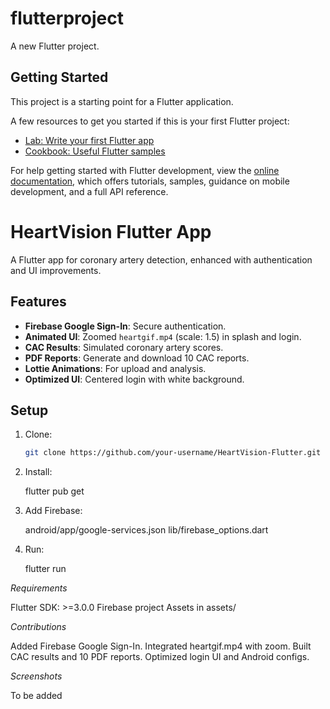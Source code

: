 # flutterproject


A new Flutter project.

## Getting Started

This project is a starting point for a Flutter application.

A few resources to get you started if this is your first Flutter project:

- [Lab: Write your first Flutter app](https://docs.flutter.dev/get-started/codelab)
- [Cookbook: Useful Flutter samples](https://docs.flutter.dev/cookbook)

For help getting started with Flutter development, view the
[online documentation](https://docs.flutter.dev/), which offers tutorials,
samples, guidance on mobile development, and a full API reference.
# HeartVision Flutter App

A Flutter app for coronary artery detection, enhanced with authentication and UI improvements.

## Features
- **Firebase Google Sign-In**: Secure authentication.
- **Animated UI**: Zoomed `heartgif.mp4` (scale: 1.5) in splash and login.
- **CAC Results**: Simulated coronary artery scores.
- **PDF Reports**: Generate and download 10 CAC reports.
- **Lottie Animations**: For upload and analysis.
- **Optimized UI**: Centered login with white background.

## Setup
1. Clone:
   ```bash
   git clone https://github.com/your-username/HeartVision-Flutter.git

2. Install:

   flutter pub get

3. Add Firebase:

   android/app/google-services.json
   lib/firebase_options.dart

4. Run:

   flutter run

*Requirements*

Flutter SDK: >=3.0.0
Firebase project
Assets in assets/

*Contributions*

Added Firebase Google Sign-In.
Integrated heartgif.mp4 with zoom.
Built CAC results and 10 PDF reports.
Optimized login UI and Android configs.

*Screenshots*

To be added
